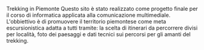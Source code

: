 Trekking in Piemonte
Questo sito è stato realizzato come progetto finale per il corso di informatica applicata alla comunicazione multimediale. 
L'obbiettivo è di promuovere il territorio piemontese come meta escursionistica adatta a tutti tramite: la scelta di itinerari da percorrere divisi per località, foto dei paesaggi e dati tecnici sui percorsi per gli amanti del trekking. 
